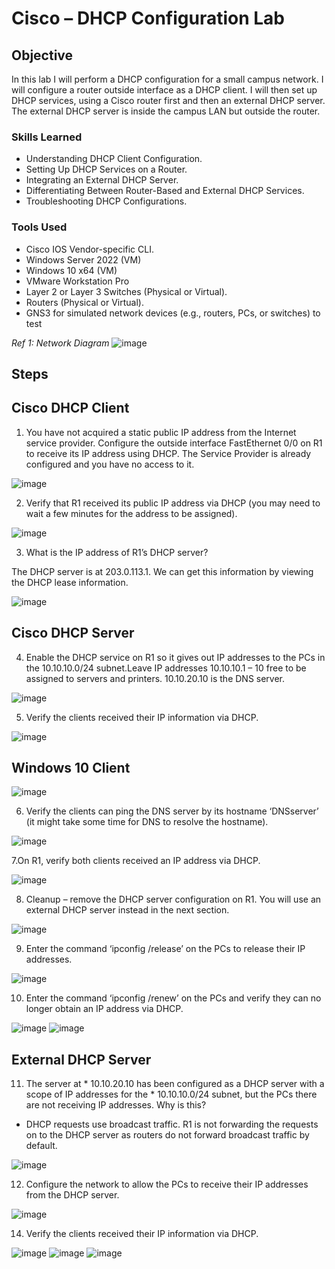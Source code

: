 # Cisco – DHCP Configuration Lab

## Objective

In this lab I will perform a DHCP configuration for a small campus network.
I will configure a router outside interface as a DHCP client. I will then set up DHCP services, using a Cisco router first and then an external DHCP server. The external DHCP server is inside the campus LAN but outside the router.

### Skills Learned

- Understanding DHCP Client Configuration.
- Setting Up DHCP Services on a Router.
- Integrating an External DHCP Server.
- Differentiating Between Router-Based and External DHCP Services.
- Troubleshooting DHCP Configurations.


### Tools Used

- Cisco IOS Vendor-specific CLI.
- Windows Server 2022 (VM)
- Windows 10 x64 (VM)
- VMware Workstation Pro
- Layer 2 or Layer 3 Switches (Physical or Virtual).
- Routers (Physical or Virtual).
- GNS3 for simulated network devices (e.g., routers, PCs, or switches) to test


*Ref 1: Network Diagram*
 ![image](https://github.com/user-attachments/assets/11126687-6829-4a32-a220-9b902759fc60)


## Steps

## Cisco DHCP Client

1.	You have not acquired a static public IP address from the Internet service provider. Configure the outside interface FastEthernet 0/0 on R1 to receive its IP address using DHCP. The Service Provider is already configured and you have no access to it.

![image](https://github.com/user-attachments/assets/c11eeb79-8c89-434c-911c-5ac865042619)
 

2.	Verify that R1 received its public IP address via DHCP (you may need to wait a few minutes for the address to be assigned).

![image](https://github.com/user-attachments/assets/75ac4037-3aac-4d3e-afac-d03ac6e22520)
 

3.	What is the IP address of R1’s DHCP server?

The DHCP server is at 203.0.113.1. We can get this information by viewing the DHCP lease information.

![image](https://github.com/user-attachments/assets/e99b4184-4afa-444e-b2af-9d5afa47e081)
 


## Cisco DHCP Server

4.	Enable the DHCP service on R1 so it gives out IP addresses to the PCs in the 10.10.10.0/24 subnet.Leave IP addresses 10.10.10.1 – 10 free to be assigned to servers and printers. 10.10.20.10 is the DNS server.

![image](https://github.com/user-attachments/assets/40409017-ab8e-4116-8f4e-2033d4d1544c)
 

5.	Verify the clients received their IP information via DHCP.

![image](https://github.com/user-attachments/assets/7dae9dcd-8c03-42f8-8b77-1c726693abb4)
 
## Windows 10 Client
![image](https://github.com/user-attachments/assets/b87880db-80cd-439a-a35e-0a4ee6c95096)
 

6.	Verify the clients can ping the DNS server by its hostname ‘DNSserver’ (it might take some time for DNS to resolve the hostname).

![image](https://github.com/user-attachments/assets/84b61a20-e37d-4c56-bbdb-02f77913a47c)


7.On R1, verify both clients received an IP address via DHCP.

![image](https://github.com/user-attachments/assets/d3abadf3-8a76-49f2-b59e-6a6ec94995a6)
 

8.	Cleanup – remove the DHCP server configuration on R1. You will use an external DHCP server instead in the next section.

![image](https://github.com/user-attachments/assets/c1e73a50-7e7d-41d8-8f6c-f5ba35d9ba4b)


9.	Enter the command ‘ipconfig /release’ on the PCs to release their IP addresses.

![image](https://github.com/user-attachments/assets/c095ff3b-307e-4a72-b625-ccf1782df8cf)
 


10.	Enter the command ‘ipconfig /renew’ on the PCs and verify they can no longer obtain an IP address via DHCP.

![image](https://github.com/user-attachments/assets/73ec03ed-b4e3-4a2a-9612-089fd05a7b0d)
![image](https://github.com/user-attachments/assets/4d49bc42-87b3-4a60-81c6-8274366c0b08)
 

## External DHCP Server

11.	The server at * 10.10.20.10 has been configured as a DHCP server with a scope of IP addresses for the * 10.10.10.0/24 subnet, but the PCs there are not receiving IP addresses. Why is this?

* DHCP requests use broadcast traffic. R1 is not forwarding the requests on to the DHCP server as routers do not forward broadcast traffic by default.

![image](https://github.com/user-attachments/assets/cf8f95f8-7f53-464a-a9eb-de0779a4af0b)
 


12.	Configure the network to allow the PCs to receive their IP addresses from the DHCP server.

![image](https://github.com/user-attachments/assets/49fcbc05-9584-4b40-90b4-79acbac674f2)
 

14.	Verify the clients received their IP information via DHCP.

![image](https://github.com/user-attachments/assets/2984c66e-6da6-41c1-96f4-44b46eebdb5d)
![image](https://github.com/user-attachments/assets/a1e83bca-f880-4308-ae8e-a54f7e198e9c)
![image](https://github.com/user-attachments/assets/03ee894d-12d6-4771-a795-db4304e7a20a)

 
 
 
